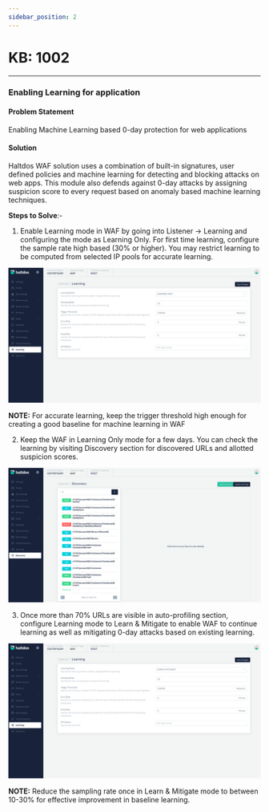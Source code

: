 ```yaml
---
sidebar_position: 2
---
```


# KB: 1002

---


### **Enabling Learning for application**

#### **Problem Statement**

Enabling Machine Learning based 0-day protection for web applications

#### **Solution**

Haltdos WAF solution uses a combination of built-in signatures, user defined policies and machine learning for detecting and blocking attacks on web apps. This module also defends against 0-day attacks by assigning suspicion score to every request based on anomaly based machine learning techniques. 

**Steps to Solve**:-

1. Enable Learning mode in WAF by going into Listener -> Learning and configuring the mode as Learning Only.  For first time learning, configure the sample rate high based (30% or higher). You may restrict learning to be computed from selected IP pools for accurate learning.

![kb-1002](/img/waf/kb/v2/learning_kb_1002_1.png)

**NOTE:** For accurate learning, keep the trigger threshold high enough for creating a good baseline for machine learning in WAF

2. Keep the WAF in Learning Only mode for a few days. You can check the learning by visiting Discovery section for discovered URLs and allotted suspicion scores.

![kb-1002](/img/waf/kb/v2/discovery_kb_1002_2.png)

3. Once more than 70% URLs are visible in auto-profiling section, configure Learning mode to Learn & Mitigate to enable WAF to continue learning as well as mitigating 0-day attacks based on existing learning.

![kb-1002](/img/waf/kb/v2/learning_kb_1002_3.png)

**NOTE:** Reduce the sampling rate once in Learn & Mitigate mode to between 10-30% for effective improvement in baseline learning.
